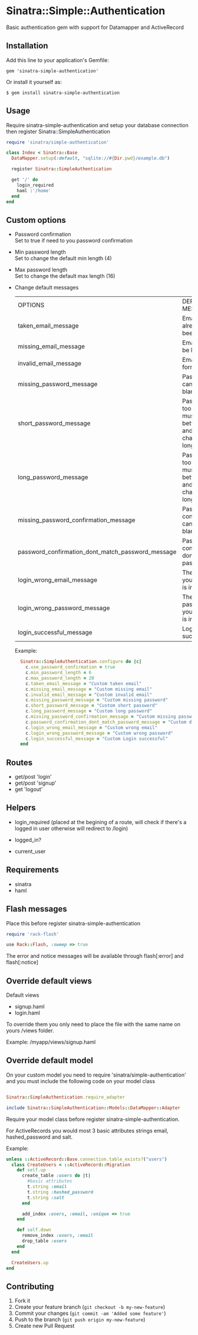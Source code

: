 # Sinatra::Simple::Authentication

Basic authentication gem with support for Datamapper and ActiveRecord


## Installation

Add this line to your application's Gemfile:

    gem 'sinatra-simple-authentication'

Or install it yourself as:

    $ gem install sinatra-simple-authentication


## Usage

Require sinatra-simple-authentication and setup your database connection then register Sinatra::SimpleAuthentication

```ruby
require 'sinatra/simple-authentication'

class Index < Sinatra::Base
  DataMapper.setup(:default, "sqlite://#{Dir.pwd}/example.db")

  register Sinatra::SimpleAuthentication

  get '/' do
    login_required
    haml :'/home'
  end
end
```


## Custom options

* Password confirmation <br /> 
  Set to true if need to you password confirmation

* Min password length <br /> 
  Set to change the default min length (4)

* Max password length <br /> 
  Set to change the default max length (16)

* Change default messages

  <table>
    <tr>
        <td>OPTIONS</td>
        <td>DEFAULT MESSAGES</td>
    </tr>
    <tr>
        <td>taken_email_message</td>
        <td>Email is already been taken.</td>
    </tr>
    <tr>
        <td>missing_email_message</td>
        <td>Email can't be blank.</td>
    </tr>
    <tr>
        <td>invalid_email_message</td>
        <td>Email invalid format.</td>
    </tr>
    <tr>
        <td>missing_password_message</td>
        <td>Password can't be blank.</td>
    </tr>
    <tr>
        <td>short_password_message</td>
        <td>Password is too short, must be between X and X characters long.</td>
    </tr>
    <tr>
        <td>long_password_message</td>
        <td>Password is too long, must be between X and X characters long.</td>
    </tr>
    <tr>
        <td>missing_password_confirmation_message</td>
        <td>Password confirmation can't be blank.</td>
    </tr>
    <tr>
        <td>password_confirmation_dont_match_password_message</td>
        <td>Password confirmation don't match password.</td>
    </tr>
    <tr>
        <td>login_wrong_email_message </td>
        <td>The email you entered is incorrect.</td>
    </tr>
    <tr>
        <td>login_wrong_password_message</td>
        <td>The password you entered is incorrect.</td>
    </tr>
    <tr>
        <td>login_successful_message</td>
        <td>Login successful.</td>
    </tr>
  </table>

  Example:
  ```ruby
    Sinatra::SimpleAuthentication.configure do |c|
      c.use_password_confirmation = true
      c.min_password_length = 6
      c.max_password_length = 20
      c.taken_email_message = "Custom taken email"
      c.missing_email_message = "Custom missing email"
      c.invalid_email_message = "Custom invalid email"
      c.missing_password_message = "Custom missing password"
      c.short_password_message = "Custom short password"
      c.long_password_message = "Custom long password"
      c.missing_password_confirmation_message = "Custom missing password confirmation"
      c.password_confirmation_dont_match_password_message = "Custom don't match password and confirmation"
      c.login_wrong_email_message = "Custom wrong email"
      c.login_wrong_password_message = "Custom wrong password"
      c.login_successful_message = "Custom Login successful"
    end
  ```


## Routes

* get/post 'login'
* get/post 'signup'
* get 'logout'


## Helpers
  
* login_required (placed at the begining of a route, will check if there's a logged in user otherwise will redirect to /login)

* logged_in?

* current_user


## Requirements

* sinatra
* haml


## Flash messages

Place this before register sinatra-simple-authentication

```ruby
require 'rack-flash'

use Rack::Flash, :sweep => true
```

The error and notice messages will be available through flash[:error] and flash[:notice]


## Override default views

Default views
* signup.haml
* login.haml

To override them you only need to place the file with the same name on yours /views folder.

Example: /myapp/views/signup.haml


## Override default model

On your custom model you need to require 'sinatra/simple-authentication' and you must include the following code on your model class

```ruby

Sinatra::SimpleAuthentication.require_adapter

include Sinatra::SimpleAuthentication::Models::DataMapper::Adapter
```

Require your model class before register sinatra-simple-authentication.

For ActiveRecords you would most 3 basic attributes strings email, hashed_password and salt.

Example:

```ruby
unless ::ActiveRecord::Base.connection.table_exists?("users")
  class CreateUsers < ::ActiveRecord::Migration
    def self.up
      create_table :users do |t|
        #basic attributes
        t.string :email
        t.string :hashed_password
        t.string :salt
      end

      add_index :users, :email, :unique => true
    end

    def self.down
      remove_index :users, :email
      drop_table :users
    end
  end

  CreateUsers.up
end
```


## Contributing

1. Fork it
2. Create your feature branch (`git checkout -b my-new-feature`)
3. Commit your changes (`git commit -am 'Added some feature'`)
4. Push to the branch (`git push origin my-new-feature`)
5. Create new Pull Request
